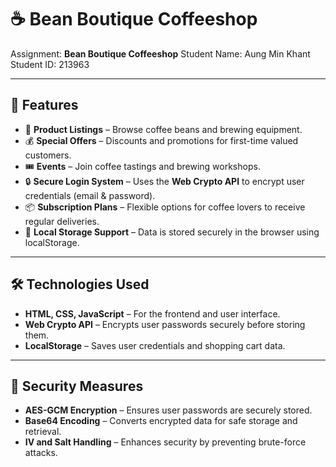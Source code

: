 # ☕ Bean Boutique Coffeeshop

Assignment: **Bean Boutique Coffeeshop**
Student Name: Aung Min Khant
Student ID: 213963

---

## 🌟 Features

- 🏪 **Product Listings** – Browse coffee beans and brewing equipment.
- 💰 **Special Offers** – Discounts and promotions for first-time valued customers.
- 🎟 **Events** – Join coffee tastings and brewing workshops.
- 🔒 **Secure Login System** – Uses the **Web Crypto API** to encrypt user credentials (email & password).
- 📦 **Subscription Plans** – Flexible options for coffee lovers to receive regular deliveries.
- 📜 **Local Storage Support** – Data is stored securely in the browser using localStorage.

---

## 🛠️ Technologies Used

- **HTML, CSS, JavaScript** – For the frontend and user interface.
- **Web Crypto API** – Encrypts user passwords securely before storing them.
- **LocalStorage** – Saves user credentials and shopping cart data.

---

## 🔐 Security Measures

- **AES-GCM Encryption** – Ensures user passwords are securely stored.
- **Base64 Encoding** – Converts encrypted data for safe storage and retrieval.
- **IV and Salt Handling** – Enhances security by preventing brute-force attacks.
